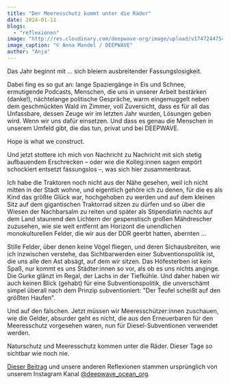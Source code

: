 ```yaml
---
title: "Der Meeresschutz kommt unter die Räder"
date: 2024-01-11
blogs: 
  - "reflexionen"
image: "http://res.cloudinary.com/deepwave-org/image/upload/v1747244754/deepwave.org/2024-01-11_Reflexionen.jpg"
image_caption: "© Anna Mandel / DEEPWAVE"
author: "Anja"
---
```


Das Jahr beginnt mit … sich bleiern ausbreitender Fassungslosigkeit.

Dabei fing es so gut an: lange Spaziergänge in Eis und Schnee, ermutigende Podcasts, Menschen, die uns in unserer Arbeit bestärken (danke!), nächtelange politische Gespräche, warm eingemuggelt neben dem geschmückten Wald im Zimmer, voll Zuversicht, dass es für all das Unfassbare, dessen Zeuge wir im letzten Jahr wurden, Lösungen geben wird. Wenn wir uns dafür einsetzen. Und dass es genau die Menschen in unserem Umfeld gibt, die das tun, privat und bei DEEPWAVE.

Hope is what we construct.

Und jetzt stottere ich mich von Nachricht zu Nachricht mit sich stetig aufbauendem Erschrecken – oder wie die Kolleg:innen sagen empört schockiert entsetzt fassungslos –, was sich hier zusammenbraut.

Ich habe die Traktoren noch nicht aus der Nähe gesehen, weil ich nicht mitten in der Stadt wohne, und eigentlich gehöre ich zu denen, für die es als Kind das größte Glück war, hochgehoben zu werden und auf dem kleinen Sitz auf dem gigantischen Traktorrad sitzen zu dürfen und so über die Wiesen der Nachbarsalm zu reiten und später als Stipendiatin nachts auf dem Land staunend den Lichtern der gespenstisch großen Mähdrescher zuzusehen, wie sie weit entfernt am Horizont die unendlichen monokulturellen Felder, die wir aus der DDR geerbt hatten, abernten …

Stille Felder, über denen keine Vögel fliegen, und deren Sichausbreiten, wie ich inzwischen verstehe, das Sichtbarwerden einer Subventionspolitik ist, die uns alle den Ast absägt, auf dem wir sitzen. Das Höfesterben ist kein Spaß, nur kommt es uns Städter:innen so vor, als ob es uns nichts anginge. Die Gurke glänzt im Regal, der Lachs in der Tiefkühle. Und daher haben wir auch keinen Blick (gehabt) für eine Subventionspolitik, die unverschämt simpel überall nach dem Prinzip subventioniert: "Der Teufel scheißt auf den größten Haufen".

Und auf den falschen. Jetzt müssen wir Meeresschützer:innen zuschauen, wie die Gelder, absurder geht es nicht, die aus den Erneuerbaren für den Meeresschutz vorgesehen waren, nun für Diesel-Subventionen verwendet werden.

Naturschutz und Meeresschutz kommen unter die Räder. Dieser Tage so sichtbar wie noch nie.

[Dieser Beitrag](https://www.instagram.com/p/C19tusBtMig/?hl=de) und unsere anderen Reflexionen stammen ursprünglich von unserem Instagram Kanal [@deepwave\_ocean\_org](https://www.instagram.com/deepwave_ocean_org/).
